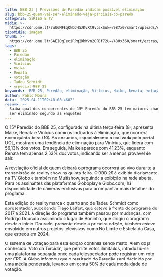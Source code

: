 ```yaml
---
title: BBB 25 | Previsões do Paredão indicam possível eliminação
slug: bbb-25-quem-vai-ser-eliminado-veja-parciais-do-paredo
categoria: SÉRIES E TV
midia: >-
  https://cdn.ome.lt/7uU6MFEqKkDJ45JKvXt9vpsxSuk=/987x0/smart/uploads/conteudo/fotos/bbb25-maike-renata-vinicius-parciais.jpg
tipoMidia: imagem
thumb: >-
  https://cdn.ome.lt/SAEIDgIeciRPq28hWvn2OPBf72U=/480x360/smart/extras/conteudos/bbb25-vinicius-15-parciais-peq.jpg
tags:
  - BBB 25
  - Paredão
  - eliminação
  - Vinícius
  - Maike
  - Renata
  - votação
  - Tadeu Schmidt
  - especial-BBB 25
keywords: 'BBB 25, Paredão, eliminação, Vinícius, Maike, Renata, votação, Tadeu Schmidt'
author: Pablo Moura
data: '2025-04-11T02:48:08.460Z'
resumo: >-
  Saiba qual dos concorrentes do 15º Paredão do BBB 25 tem maiores chances de
  ser eliminado segundo as enquetes
---
```


O 15º Paredão do BBB 25, configurado na última terça-feira (8), apresenta Maike, Renata e Vinícius como os indicados à eliminação, que ocorrerá nesta quinta-feira (10). As enquetes, especialmente a realizada pelo portal UOL, mostram uma tendência de eliminação para Vinícius, que lidera com 56,13% dos votos. Em seguida, Maike aparece com 41,23%, enquanto Renata tem apenas 2,63% dos votos, indicando ser a menos provável de sair.

A revelação oficial de quem deixará o programa ocorrerá ao vivo durante a transmissão do reality show na quinta-feira. O BBB 25 é exibido diariamente na TV Globo e também no Multishow, seguindo a exibição na rede aberta. Para os assinantes das plataformas Globoplay e Globo.com, há disponibilidade de câmeras exclusivas para acompanhar mais detalhes do programa.

Esta edição do reality marca o quarto ano de Tadeu Schmidt como apresentador, sucedendo Tiago Leifert, que esteve à frente do programa de 2017 a 2021. A direção do programa também passou por mudanças, com Rodrigo Dourado assumindo o lugar de Boninho, que dirigiu o programa desde o início. Dourado, presente desde a primeira edição, também esteve envolvido em outros projetos televisivos como No Limite e Estrela da Casa, que estreou em 2024.

O sistema de votação para esta edição continua sendo misto. Além do já conhecido 'Voto da Torcida', que permite votos ilimitados, introduziu-se uma plataforma separada onde cada telespectador pode registrar um voto por CPF. A Globo informou que o resultado do Paredão será decidido por uma média ponderada, levando em conta 50% de cada modalidade de votação.
